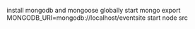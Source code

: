 install mongodb and mongoose globally
start mongo
export MONGODB_URI=mongodb://localhost/eventsite
start node src
